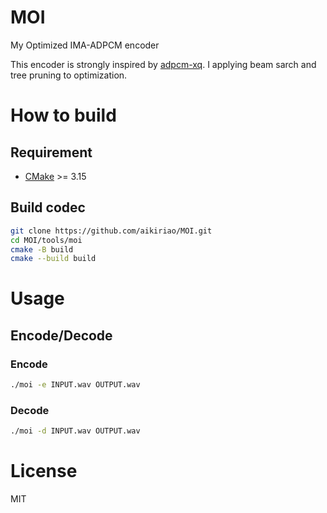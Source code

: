 # MOI

My Optimized IMA-ADPCM encoder

This encoder is strongly inspired by [adpcm-xq](https://github.com/dbry/adpcm-xq). I applying beam sarch and tree pruning to optimization.

# How to build

## Requirement

* [CMake](https://cmake.org) >= 3.15

## Build codec

```bash
git clone https://github.com/aikiriao/MOI.git
cd MOI/tools/moi
cmake -B build
cmake --build build
```

# Usage

## Encode/Decode

### Encode

```bash
./moi -e INPUT.wav OUTPUT.wav
```

### Decode

```bash
./moi -d INPUT.wav OUTPUT.wav
```

# License

MIT
